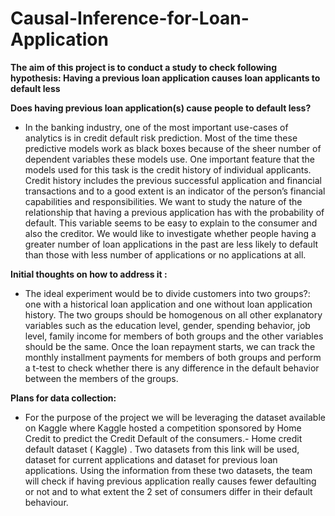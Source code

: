 # Causal-Inference-for-Loan-Application
**The aim of this project is to conduct a study to check following hypothesis: Having a previous loan application causes loan applicants to default less**

**Does having previous loan application(s) cause people to default less?**

- In the banking industry, one of the most important use-cases of analytics is in credit default risk prediction. Most of the time these predictive models work as black boxes because of the sheer number of dependent variables these models use. One important feature that the models used for this task is the credit history of individual applicants. Credit history includes the previous successful application and financial transactions and to a good extent is an indicator of the person’s financial capabilities and responsibilities. We want to study the nature of the relationship that having a previous application has with the probability of default. This variable seems to be easy to explain to the consumer and also the creditor. We would like to investigate whether people having a greater number of loan applications in the past are less likely to default than those with less number of applications or no applications at all.

**Initial thoughts on how to address it :**

- The ideal experiment would be to divide customers into two groups?: one with a historical loan application and one without loan application history. The two groups should be homogenous on all other explanatory variables such as the education level, gender, spending behavior, job level, family income for members of both groups and the other variables should be the same. Once the loan repayment starts, we can track the monthly installment payments for members of both groups and perform a t-test to check whether there is any difference in the default behavior between the members of the groups.

**Plans for data collection:**

- For the purpose of the project we will be leveraging the dataset available on Kaggle where Kaggle hosted a competition sponsored by Home Credit to predict the Credit Default of the consumers.- Home credit default dataset ( Kaggle) . Two datasets from this link will be used, dataset for current applications and dataset for previous loan applications. Using the information from these two datasets, the team will check if having previous application really causes fewer defaulting or not and to what extent the 2 set of consumers differ in their default behaviour.
